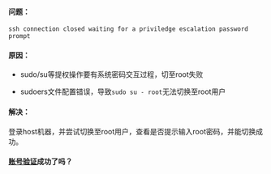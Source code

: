 #### 问题：
```
ssh connection closed waiting for a priviledge escalation password prompt
```

#### 原因：

* sudo/su等提权操作要有系统密码交互过程，切至root失败

* sudoers文件配置错误，导致`sudo su - root`无法切换至root用户


#### 解决：

登录host机器，并尝试切换至root用户，查看是否提示输入root密码，并能切换成功。

#### [账号验证](/dmk/validate_user_guide.md)成功了吗？
